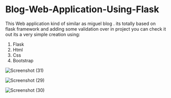 # Blog-Web-Application-Using-Flask

This Web application kind of similar as miguel blog . its totally based on flask framework and adding some validation over in project you can check it out
its a very simple creation using:
1. Flask
2. Html
3. Css
4. Bootstrap


![Screenshot (31)](https://user-images.githubusercontent.com/61795935/177026609-064f477b-3f8f-4ebb-9152-db42dba934fe.png)

![Screenshot (29)](https://user-images.githubusercontent.com/61795935/177026597-270d231c-e718-4101-a2fe-9cc0c1523c00.png)


![Screenshot (30)](https://user-images.githubusercontent.com/61795935/177026607-5dffffd6-8738-4f74-8333-3dce4b0eedfe.png)

